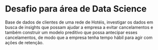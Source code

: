 # Desafio para área de Data Science

Base de dados de clientes de uma rede de Hotéis, investigar os dados em busca de insights que possam ajudar a empresa a evitar cancelamentos e também construir um modelo preditivo que possa antecipar esses cancelamentos, de modo que a empresa tenha tempo hábil para agir com ações de retenção.

